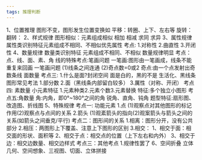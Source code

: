 ```yaml
---
tags: 推理判断
---
```

1、位置推理
	图形不变，图形发生位置变换如
		平移：转圈、上下、左右等
		旋转：
		翻转：
2、样式规律
	图形相似：元素组成相似
		相加
		相减
		求同
		求异
3、属性规律
	属性类识别特征元素组成不相同、不相似优先属性
	考点:
		1.对称性
		2.曲直性
		3.开闭性
4、数量规律
	数量类识别特征
	元素组成不相同、不相似
	数量规律明显
	考点：
	点、线、面、素、角
		线的特殊考点:笔画问题
		一笔画:图形由一笔画成，线条不能重复来回画
		一笔画问题
			(1)线条之间连通
			(2)奇点数=0或2
			奇点:由一个点发射出奇数条线
		面数量
		考点三:
			1.什么是面?封闭空间
			面是白的，黑的不是
			生活化、黑线条图形常见考法
				1.部分数
				2.面（黑线条内部留白较多）
				3.厲性（对称、开闭）
		考点四: 素数量
			小元素特征
			1.元素种类2.元素个数3.元素替换
			特征:多个独立小图形
		考点五:角数量
			角:内角，即0°~180°之间的角
			锐角、直角、钝角
			题型特征:扇形图、改造图、折线图
5、特殊规律
	考点一: 功能元素
		1.点
			(1)观察点对其他图形的标记作用(2)观察点与点间的关系
		2.箭头
			(1)观紊箭头的指向(2)观案箭头与箭头之间的关系(如箭头之间垂克/平行)
	考点二：图形间的关系
		1.相离：图形分开，没有公共部分
		2.相压：两图形上下覆盖、注意上下图形的区别
		3.相交：
			1、相交于面：相交面的形状、面积等
			2、相交于点：相交点的位置（上下左右和内外）
			3、相交于边：相交边数量、相交边样式
	考点三：其他考点
		1.规律性罢了
6、空间折叠
	立体几何、空间想象、三视图、切面、立体拼接
	